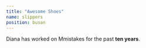 ```yaml
---
title: "Awesome Shoes"
name: slippers
position: busan
---
```


Diana has worked on Mmistakes for the past **ten years**.